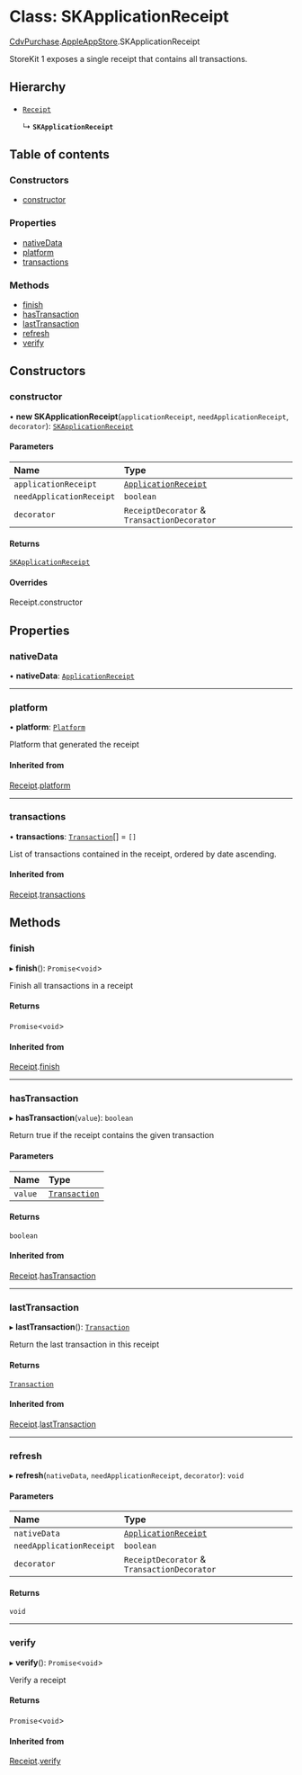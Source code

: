 # Class: SKApplicationReceipt

[CdvPurchase](../modules/CdvPurchase.md).[AppleAppStore](../modules/CdvPurchase.AppleAppStore.md).SKApplicationReceipt

StoreKit 1 exposes a single receipt that contains all transactions.

## Hierarchy

- [`Receipt`](CdvPurchase.Receipt.md)

  ↳ **`SKApplicationReceipt`**

## Table of contents

### Constructors

- [constructor](CdvPurchase.AppleAppStore.SKApplicationReceipt.md#constructor)

### Properties

- [nativeData](CdvPurchase.AppleAppStore.SKApplicationReceipt.md#nativedata)
- [platform](CdvPurchase.AppleAppStore.SKApplicationReceipt.md#platform)
- [transactions](CdvPurchase.AppleAppStore.SKApplicationReceipt.md#transactions)

### Methods

- [finish](CdvPurchase.AppleAppStore.SKApplicationReceipt.md#finish)
- [hasTransaction](CdvPurchase.AppleAppStore.SKApplicationReceipt.md#hastransaction)
- [lastTransaction](CdvPurchase.AppleAppStore.SKApplicationReceipt.md#lasttransaction)
- [refresh](CdvPurchase.AppleAppStore.SKApplicationReceipt.md#refresh)
- [verify](CdvPurchase.AppleAppStore.SKApplicationReceipt.md#verify)

## Constructors

### constructor

• **new SKApplicationReceipt**(`applicationReceipt`, `needApplicationReceipt`, `decorator`): [`SKApplicationReceipt`](CdvPurchase.AppleAppStore.SKApplicationReceipt.md)

#### Parameters

| Name | Type |
| :------ | :------ |
| `applicationReceipt` | [`ApplicationReceipt`](../interfaces/CdvPurchase.AppleAppStore.ApplicationReceipt.md) |
| `needApplicationReceipt` | `boolean` |
| `decorator` | `ReceiptDecorator` & `TransactionDecorator` |

#### Returns

[`SKApplicationReceipt`](CdvPurchase.AppleAppStore.SKApplicationReceipt.md)

#### Overrides

Receipt.constructor

## Properties

### nativeData

• **nativeData**: [`ApplicationReceipt`](../interfaces/CdvPurchase.AppleAppStore.ApplicationReceipt.md)

___

### platform

• **platform**: [`Platform`](../enums/CdvPurchase.Platform.md)

Platform that generated the receipt

#### Inherited from

[Receipt](CdvPurchase.Receipt.md).[platform](CdvPurchase.Receipt.md#platform)

___

### transactions

• **transactions**: [`Transaction`](CdvPurchase.Transaction.md)[] = `[]`

List of transactions contained in the receipt, ordered by date ascending.

#### Inherited from

[Receipt](CdvPurchase.Receipt.md).[transactions](CdvPurchase.Receipt.md#transactions)

## Methods

### finish

▸ **finish**(): `Promise`\<`void`\>

Finish all transactions in a receipt

#### Returns

`Promise`\<`void`\>

#### Inherited from

[Receipt](CdvPurchase.Receipt.md).[finish](CdvPurchase.Receipt.md#finish)

___

### hasTransaction

▸ **hasTransaction**(`value`): `boolean`

Return true if the receipt contains the given transaction

#### Parameters

| Name | Type |
| :------ | :------ |
| `value` | [`Transaction`](CdvPurchase.Transaction.md) |

#### Returns

`boolean`

#### Inherited from

[Receipt](CdvPurchase.Receipt.md).[hasTransaction](CdvPurchase.Receipt.md#hastransaction)

___

### lastTransaction

▸ **lastTransaction**(): [`Transaction`](CdvPurchase.Transaction.md)

Return the last transaction in this receipt

#### Returns

[`Transaction`](CdvPurchase.Transaction.md)

#### Inherited from

[Receipt](CdvPurchase.Receipt.md).[lastTransaction](CdvPurchase.Receipt.md#lasttransaction)

___

### refresh

▸ **refresh**(`nativeData`, `needApplicationReceipt`, `decorator`): `void`

#### Parameters

| Name | Type |
| :------ | :------ |
| `nativeData` | [`ApplicationReceipt`](../interfaces/CdvPurchase.AppleAppStore.ApplicationReceipt.md) |
| `needApplicationReceipt` | `boolean` |
| `decorator` | `ReceiptDecorator` & `TransactionDecorator` |

#### Returns

`void`

___

### verify

▸ **verify**(): `Promise`\<`void`\>

Verify a receipt

#### Returns

`Promise`\<`void`\>

#### Inherited from

[Receipt](CdvPurchase.Receipt.md).[verify](CdvPurchase.Receipt.md#verify)
